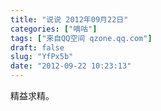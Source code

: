 ```yaml
---
title: "说说 2012年09月22日"
categories: ["嘀咕"]
tags: ["来自QQ空间 qzone.qq.com"]
draft: false
slug: "YfPx5b"
date: "2012-09-22 10:23:13"
---
```


精益求精。
